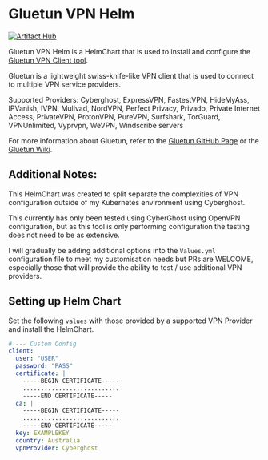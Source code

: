 # Gluetun VPN Helm
[![Artifact Hub](https://img.shields.io/endpoint?url=https://artifacthub.io/badge/repository/gluetun-vpn)](https://artifacthub.io/packages/search?repo=gluetun-vpn)

Gluetun VPN Helm is a HelmChart that is used to install and configure the [Gluetun VPN Client tool](https://github.com/qdm12/gluetun).

Gluetun is a lightweight swiss-knife-like VPN client that is used to connect to multiple VPN service providers.

Supported Providers: Cyberghost, ExpressVPN, FastestVPN, HideMyAss, IPVanish, IVPN, Mullvad, NordVPN, Perfect Privacy, Privado, Private Internet Access, PrivateVPN, ProtonVPN, PureVPN, Surfshark, TorGuard, VPNUnlimited, Vyprvpn, WeVPN, Windscribe servers

For more information about Gluetun, refer to the [Gluetun GitHub Page](https://github.com/qdm12/gluetun) or the [Gluetun Wiki](https://github.com/qdm12/gluetun/wiki).

## Additional Notes:
This HelmChart was created to split separate the complexities of VPN configuration outside of my Kubernetes environment using Cyberghost.

This currently has only been tested using CyberGhost using OpenVPN configuration, but as this tool is only performing configuration the testing does not need to be as extensive.

I will gradually be adding additional options into the `Values.yml` configuration file to meet my customisation needs but PRs are WELCOME, especially those that will provide the ability to test / use additional VPN providers.

## Setting up Helm Chart

Set the following `values` with those provided by a supported VPN Provider and install the HelmChart.
```yaml
# --- Custom Config
client:
  user: "USER"
  password: "PASS"
  certificate: |
    -----BEGIN CERTIFICATE-----
    ...........................
    -----END CERTIFICATE-----
  ca: |
    -----BEGIN CERTIFICATE-----
    ...........................
    -----END CERTIFICATE-----
  key: EXAMPLEKEY
  country: Australia
  vpnProvider: Cyberghost
```
